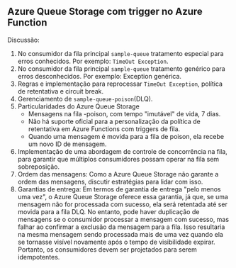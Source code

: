 ## Azure Queue Storage com trigger no Azure Function

Discussão:
1. No consumidor da fila principal `sample-queue` tratamento especial para erros conhecidos. Por exemplo: `TimeOut Exception`.
2. No consumidor da fila principal `sample-queue` tratamento genérico para erros desconhecidos. Por exemplo: Exception genérica.
3. Regras e implementação para reprocessar `TimeOut Exception`, política de retentativa e circuit break.
4. Gerenciamento de `sample-queue-poison`(DLQ).
5. Particularidades do Azure Queue Storage
   - Mensagens na fila <queue>-poison, com tempo "imutável" de vida, 7 dias.
   - Não há suporte oficial para a personalização da política de retentativa em Azure Functions com triggers de fila.
   - Quando uma mensagem é movida para a fila de poison, ela recebe um novo ID de mensagem.
6. Implementação de uma abordagem de controle de concorrência na fila, para garantir que múltiplos consumidores possam operar na fila sem sobreposição.
7. Ordem das mensagens: Como a Azure Queue Storage não garante a ordem das mensagens, discutir estratégias para lidar com isso.
8. Garantias de entrega: Em termos de garantia de entrega "pelo menos uma vez", o Azure Queue Storage oferece essa garantia, já que, se uma mensagem não for processada com sucesso, ela será retentada até ser movida para a fila DLQ. No entanto, pode haver duplicação de mensagens se o consumidor processar a mensagem com sucesso, mas falhar ao confirmar a exclusão da mensagem para a fila. Isso resultaria na mesma mensagem sendo processada mais de uma vez quando ela se tornasse visível novamente após o tempo de visibilidade expirar. Portanto, os consumidores devem ser projetados para serem idempotentes.